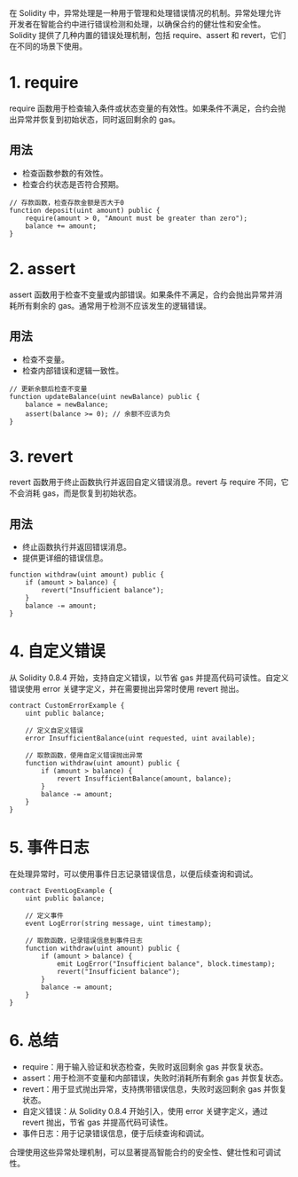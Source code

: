 在 Solidity 中，异常处理是一种用于管理和处理错误情况的机制。异常处理允许开发者在智能合约中进行错误检测和处理，以确保合约的健壮性和安全性。Solidity 提供了几种内置的错误处理机制，包括 require、assert 和 revert，它们在不同的场景下使用。

# 1. require

require 函数用于检查输入条件或状态变量的有效性。如果条件不满足，合约会抛出异常并恢复到初始状态，同时返回剩余的 gas。

## 用法
- 检查函数参数的有效性。
- 检查合约状态是否符合预期。
```
// 存款函数，检查存款金额是否大于0
function deposit(uint amount) public {
    require(amount > 0, "Amount must be greater than zero");
    balance += amount;
}
```

# 2. assert
assert 函数用于检查不变量或内部错误。如果条件不满足，合约会抛出异常并消耗所有剩余的 gas。通常用于检测不应该发生的逻辑错误。

## 用法
- 检查不变量。
- 检查内部错误和逻辑一致性。
```
// 更新余额后检查不变量
function updateBalance(uint newBalance) public {
    balance = newBalance;
    assert(balance >= 0); // 余额不应该为负
}
```

# 3. revert
revert 函数用于终止函数执行并返回自定义错误消息。revert 与 require 不同，它不会消耗 gas，而是恢复到初始状态。

## 用法
- 终止函数执行并返回错误消息。
- 提供更详细的错误信息。
```
function withdraw(uint amount) public {
    if (amount > balance) {
        revert("Insufficient balance");
    }
    balance -= amount;
}
```
# 4. 自定义错误
从 Solidity 0.8.4 开始，支持自定义错误，以节省 gas 并提高代码可读性。自定义错误使用 error 关键字定义，并在需要抛出异常时使用 revert 抛出。

```
contract CustomErrorExample {
    uint public balance;

    // 定义自定义错误
    error InsufficientBalance(uint requested, uint available);

    // 取款函数，使用自定义错误抛出异常
    function withdraw(uint amount) public {
        if (amount > balance) {
            revert InsufficientBalance(amount, balance);
        }
        balance -= amount;
    }
}
```

# 5. 事件日志
在处理异常时，可以使用事件日志记录错误信息，以便后续查询和调试。

```
contract EventLogExample {
    uint public balance;

    // 定义事件
    event LogError(string message, uint timestamp);

    // 取款函数，记录错误信息到事件日志
    function withdraw(uint amount) public {
        if (amount > balance) {
            emit LogError("Insufficient balance", block.timestamp);
            revert("Insufficient balance");
        }
        balance -= amount;
    }
}
```

# 6. 总结
- require：用于输入验证和状态检查，失败时返回剩余 gas 并恢复状态。
- assert：用于检测不变量和内部错误，失败时消耗所有剩余 gas 并恢复状态。
- revert：用于显式抛出异常，支持携带错误信息，失败时返回剩余 gas 并恢复状态。
- 自定义错误：从 Solidity 0.8.4 开始引入，使用 error 关键字定义，通过 revert 抛出，节省 gas 并提高代码可读性。
- 事件日志：用于记录错误信息，便于后续查询和调试。

合理使用这些异常处理机制，可以显著提高智能合约的安全性、健壮性和可调试性。